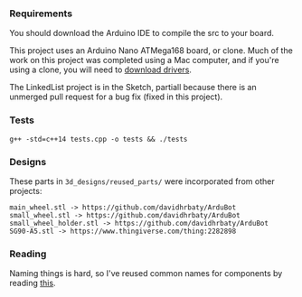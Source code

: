 ### Requirements

You should download the Arduino IDE to compile the src to your board.

This project uses an Arduino Nano ATMega168 board, or clone. Much of the work on this project was completed using a Mac computer, and if you're using a clone, you will need to [download drivers](https://github.com/adrianmihalko/ch340g-ch34g-ch34x-mac-os-x-driver).

The LinkedList project is in the Sketch, partiall because there is an unmerged pull request for a bug fix (fixed in this project).

### Tests

```
g++ -std=c++14 tests.cpp -o tests && ./tests
```

### Designs

These parts in `3d_designs/reused_parts/` were incorporated from other projects:

    main_wheel.stl -> https://github.com/davidhrbaty/ArduBot
    small_wheel.stl -> https://github.com/davidhrbaty/ArduBot
    small_wheel_holder.stl -> https://github.com/davidhrbaty/ArduBot
    SG90-A5.stl -> https://www.thingiverse.com/thing:2282898

### Reading

Naming things is hard, so I've reused common names for components by reading [this](http://www-anw.cs.umass.edu/rlr/terms.html).
